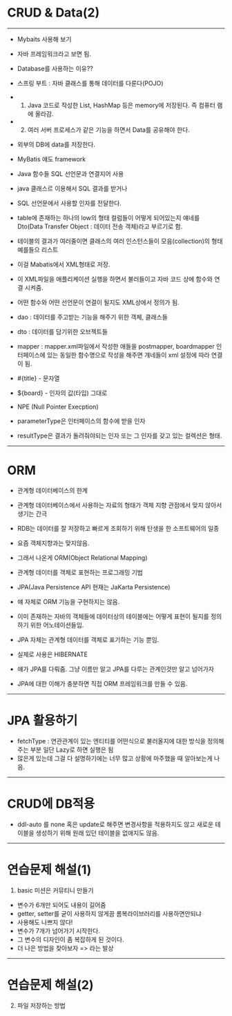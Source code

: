 # CRUD & Data(2)
-----
* Mybaits 사용해 보기
* 자바 프레임워크라고 보면 됨.

* Database를 사용하는 이유??
* 스프링 부트 : 자바 클래스를 통해 데이터를 다룬다(POJO)
* 1. Java 코드로 작성한 List, HashMap 등은 memory에 저장된다. 즉 컴퓨터 램에 올라감.
* 2. 여러 서버 프로세스가 같은 기능을 하면서 Data를 공유해야 한다.
* 외부의 DB에 data를 저장한다.

* MyBatis 얘도 framework
* Java 함수들 SQL 선언문과 연결지어 사용
* java 클래스르 이용해서 SQL 결과를 받거나 
* SQL 선언문에서 사용할 인자를 전달한다.

* table에 존재하는 하나의 low의 형태 컬럼들이 어떻게 되어있는지 얘네를 Dto(Data Transfer Object : 데이터 전송 객체)라고 부르기로 함.
* 테이블의 결과가 여러줄이면 클래스의 여러 인스턴스들이 모음(collection)의 형태 예를들으 리스트
* 이걸 Mabatis에서 XML형태로 저장.
* 이 XML파일을 애플리케이션 실행을 하면서 불러들이고 자바 코드 상에 함수와 연결 시켜줌.
* 어떤 함수와 어떤 선언문이 연결이 될지도 XML상에서 정의가 됨.

* dao : 데이터를 주고받는 기능을 해주기 위한 객체, 클래스들
* dto : 데이터를 담기위한 오브젝트들 
* mapper : mapper.xml파일에서 작성한 애들을 postmapper, boardmapper 인터페이스에 있는 동일한 함수명으로 작성을 해주면 걔네들이 xml 설정에 따라 연결이 됨.

* #{title} - 문자열
* ${board} - 인자의 값(타입) 그대로
* NPE (Null Pointer Execption)
* parameterType은 인터페이스의 함수에 받을 인자
* resultType은 결과가 돌려줘야되는 인자 또는 그 인자를 갖고 있는 컬렉션은 형태.

-----
# ORM
* 관계형 데이터베이스의 한계
* 관계형 데이터베이스에서 사용하는 자료의 형태가 객체 지향 관점에서 맞지 않아서 생기는 간극
* RDB는 데이터를 잘 저장하고 빠르게 조회하기 위해 탄생을 한 소프트웨어의 일종
* 요즘 객체지향과는 맞지않음.

* 그래서 나온게 ORM(Object Relational Mapping)
* 관계형 데이터를 객체로 표현하는 프로그래밍 기법

* JPA(Java Persistence API 현재는 JaKarta Persistence) 
* 얘 자체로 ORM 기능을 구현하지는 않음.
* 이미 존재하는 자바의 객체들에 데이터상의 테이블에는 어떻게 표현이 될지를 정의하기 위한 어노테이션들임.
* JPA 자체는 관계형 데이터를 객체로 표기하는 기능 뿐임.
* 실제로 사용은 HIBERNATE
* 얘가 JPA를 다뤄줌. 그냥 이름만 알고 JPA를 다루는 관계인것만 알고 넘어가자
* JPA에 대한 이해가 충분하면 직접 ORM 프레임워크를 만들 수 있음.

-----
# JPA 활용하기
* fetchType : 연관관계이 있는 엔티티를 어떤식으로 불러올지에 대한 방식을 정의해주는 부분 일단 Lazy로 하면 실행은 됨
* 많은게 있는데 그걸 다 설명하기에는 너무 많고 상황에 마주했을 때 알아보는게 나음.

-----
# CRUD에 DB적용
* ddl-auto 를 none 혹은 update로 해주면 변경사항을 적용하지도 않고 새로운 테이블을 생성하기 위해 원래 있던 테이블을 없애지도 않음.

-----
# 연습문제 해설(1)
1. basic 미션은 커뮤티니 만들기

* 변수가 6개만 되어도 내용이 길어줌
* getter, setter를 굳이 사용하지 않게끔 롬복라이브러리를 사용하면안되냐
* 사용해도 나쁘지 않다!
* 변수가 7개가 넘어가기 시작한다.
* 그 변수의 디자인이 좀 복잡하게 된 것이다.
* 더 나은 방법을 찾아보자 => 라는 발상

-----
# 연습문제 해설(2)
2. 파일 저장하는 방법